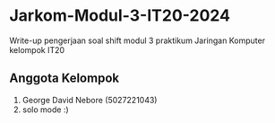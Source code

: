 # Jarkom-Modul-3-IT20-2024
Write-up pengerjaan soal shift modul 3 praktikum Jaringan Komputer kelompok IT20

## Anggota Kelompok
1. George David Nebore (5027221043)
2. solo mode :)